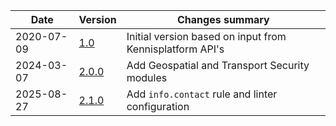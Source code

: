 | Date       | Version                                                              | Changes summary                                                     |
|------------|----------------------------------------------------------------------|---------------------------------------------------------------------|
| 2020-07-09 | [1.0]( https://gitdocumentatie.logius.nl/publicatie/api/adr/1.0)     | Initial version based on input from Kennisplatform API's            |
| 2024-03-07 | [2.0.0](https://gitdocumentatie.logius.nl/publicatie/api/adr/2.0.0)  | Add Geospatial and Transport Security modules                       |
| 2025-08-27 | [2.1.0](https://gitdocumentatie.logius.nl/publicatie/api/adr/2.1.0)  | Add `info.contact` rule and linter configuration                    |
